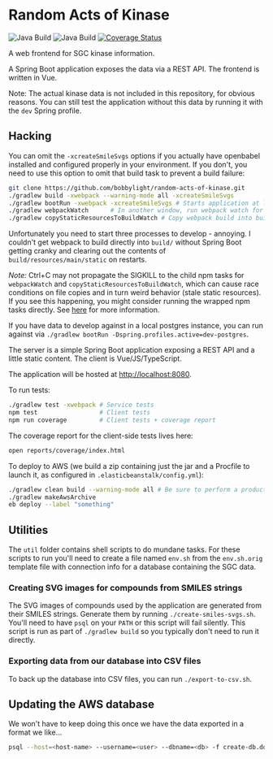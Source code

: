 # Random Acts of Kinase

![Java Build](https://github.com/bobbylight/random-acts-of-kinase/actions/workflows/gradle.yml/badge.svg)
![Java Build](https://github.com/bobbylight/random-acts-of-kinase/actions/workflows/codeql-analysis.yml/badge.svg)
[![Coverage Status](https://coveralls.io/repos/github/bobbylight/random-acts-of-kinase/badge.svg?branch=master)](https://coveralls.io/github/bobbylight/random-acts-of-kinase?branch=master)

A web frontend for SGC kinase information.

A Spring Boot application exposes the data via a REST API.  The frontend is written in Vue.

Note:  The actual kinase data is not included in this repository, for obvious reasons.
You can still test the application without this data by running it with the `dev` Spring profile.

## Hacking
You can omit the `-xcreateSmileSvgs` options if you actually have openbabel installed
and configured properly in your environment.  If you don't, you need to use this option to
omit that build task to prevent a build failure:

```sh
git clone https://github.com/bobbylight/random-acts-of-kinase.git
./gradlew build -xwebpack --warning-mode all -xcreateSmileSvgs
./gradlew bootRun -xwebpack -xcreateSmileSvgs # Starts application at localhost:8080
./gradlew webpackWatch      # In another window, run webpack watch for UI updates
./gradlew copyStaticResourcesToBuildWatch # Copy webpack build into build/ for hot deploys
```

Unfortunately you need to start three processes to develop - annoying.  I couldn't get
webpack to build directly into `build/` without Spring Boot getting cranky and clearing
out the contents of `build/resources/main/static` on restarts.

*Note:* Ctrl+C may not propagate the SIGKILL to the child npm tasks for `webpackWatch`
and `copyStaticResourcesToBuildWatch`, which can cause race conditions on file copies
and in turn weird behavior (stale static resources).  If you see this happening, you
might consider running the wrapped npm tasks directly.  See
[here](https://github.com/srs/gradle-node-plugin/issues/143) for more information.

If you have data to develop against in a local postgres instance, you can run against
via `./gradlew bootRun -Dspring.profiles.active=dev-postgres`.

The server is a simple Spring Boot application exposing a REST API and a little
static content.  The client is Vue/JS/TypeScript.

The application will be hosted at [http://localhost:8080]().

To run tests:
```sh
./gradlew test -xwebpack # Service tests
npm test                 # Client tests
npm run coverage         # Client tests + coverage report
```

The coverage report for the client-side tests lives here:
```sh
open reports/coverage/index.html
```

To deploy to AWS (we build a zip containing just the jar and a Procfile to launch
it, as configured in `.elasticbeanstalk/config.yml`):
```sh
./gradlew clean build --warning-mode all # Be sure to perform a production build
./gradlew makeAwsArchive
eb deploy --label "something"
```

## Utilities

The `util` folder contains shell scripts to do mundane tasks.  For these scripts
to run you'll need to create a file named `env.sh` from the `env.sh.orig` template
file with connection info for a database containing the SGC data.

### Creating SVG images for compounds from SMILES strings
The SVG images of compounds used by the application are generated from their
SMILES strings.  Generate them by running `./create-smiles-svgs.sh`.  You'll
need to have `psql` on your `PATH` or this script will fail silently.  This
script is run as part of `./gradlew build` so you typically don't need to
run it directly.

### Exporting data from our database into CSV files
To back up the database into CSV files, you can run `./export-to-csv.sh`.


## Updating the AWS database
We won't have to keep doing this once we have the data exported in a format we like...
```sh
psql --host=<host-name> --username=<user> --dbname=<db> -f create-db.ddl
```
